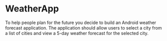 # WeatherApp
To help people plan for the future you decide to build an Android weather forecast application. The application should allow users to select a city from a list of cities and view a 5-day weather forecast for the selected city.
